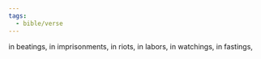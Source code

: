 ```yaml
---
tags:
  - bible/verse
---
```

in beatings, in imprisonments, in riots, in labors, in watchings, in fastings,